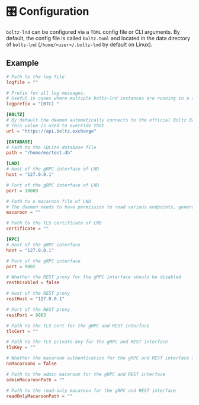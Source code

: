 # 🎛 Configuration

`boltz-lnd` can be configured via a `TOML` config file or CLI arguments. By default, the config file is called `boltz.toml` and located in the data directory of `boltz-lnd` (`/home/<user>/.boltz-lnd` by default on Linux).

## Example

```toml
# Path to the log file
logfile = ""

# Prefix for all log messages.
# Useful in cases where multiple boltz-lnd instances are running in a single Docker container
logprefix = "[BTC] "

[BOLTZ]
# By default the daemon automatically connects to the official Boltz Backend for the network LND is on
# This value is used to override that
url = "https://api.boltz.exchange"

[DATABASE]
# Path to the SQLite database file 
path = "/home/me/test.db"

[LND]
# Host of the gRPC interface of LND
host = "127.0.0.1"

# Port of the gRPC interface of LND
port = 10009

# Path to a macaroon file of LND
# The daemon needs to have permission to read various endpoints, generate addresses and pay invoices 
macaroon = ""

# Path to the TLS certificate of LND
certificate = ""

[RPC]
# Host of the gRPC interface
host = "127.0.0.1"

# Port of the gRPC interface 
port = 9002

# Whether the REST proxy for the gRPC interface should be disabled
restDisabled = false

# Host of the REST proxy
restHost = "127.0.0.1"

# Port of the REST proxy
restPort = 9003

# Path to the TLS cert for the gRPC and REST interface
tlsCert = ""

# Path to the TLS private key for the gRPC and REST interface
tlsKey = ""

# Whether the macaroon authentication for the gRPC and REST interface should be disabled
noMacaroons = false

# Path to the admin macaroon for the gRPC and REST interface
adminMacaroonPath = ""

# Path to the read-only macaroon for the gRPC and REST interface
readOnlyMacaroonPath = ""
```
